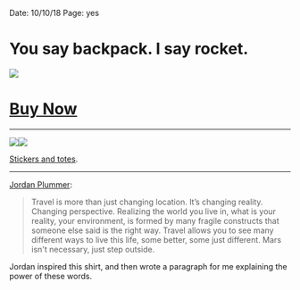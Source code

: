 Date: 10/10/18
Page: yes

# You say backpack. I say rocket.

![][image-1]

# [Buy Now][1]

---- 

![][image-2]![][image-3]

[Stickers and totes][2].

---- 

[Jordan Plummer][3]:

> Travel is more than just changing location. It’s changing reality. Changing perspective. Realizing the world you live in, what is your reality, your environment, is formed by many fragile constructs that someone else said is the right way. Travel allows you to see many different ways to live this life, some better, some just different. Mars isn't necessary, just step outside.

Jordan inspired this shirt, and then wrote a paragraph for me explaining the power of these words.

[1]:	https://teespring.com/shop/Backpack-rocket-story
[2]:	https://teespring.com/shop/backpack-rocket-accessories
[3]:	http://instagram.com/chasingsympatheia

[image-1]:	https://vangogh.teespring.com/v3/image/nvN-B2Av7VyroL0_4hdBLtOs8es/480/560.jpg
[image-2]:	https://vangogh.teespring.com/v3/image/qzGfVpm6Z1n5ZZnamHMgEP7RijI/480/560.jpg
[image-3]:	https://vangogh.teespring.com/v3/image/mbiY_mfT9uTnYFt6rVG0PhN_rU4/480/560.jpg